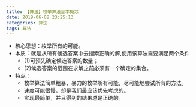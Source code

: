 ```yaml
---
title: 【算法】枚举算法基本概念
date: 2019-06-08 23:25:13
categories: 算法
tags: 算法
---
```


* 核心思想：枚举所有的可能。
* 本质：就是从所有候选答案中去搜索正确的解,使用该算法需要满足两个条件
  * (1)可预先确定候选答案的数量；
  * (2)候选答案的范围在求解之前必须有一个确定的集合。
* 特点：
  * 枚举算法简单粗暴，暴力的枚举所有可能，尽可能地尝试所有的方法。
  * 速度可能很慢，却是我们最应该优先考虑的。
  * 实现最简单，并且得到的结果总是正确的。










